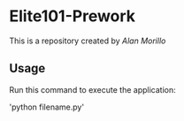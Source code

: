 # Elite101-Prework

This is a repository created by *Alan Morillo*

## Usage

Run this command to execute the application:

'python filename.py'
